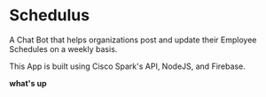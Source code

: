 # Schedulus

A Chat Bot that helps organizations post and update their Employee Schedules on a weekly basis.

This App is built using Cisco Spark's API, NodeJS, and Firebase.

**what's up**
